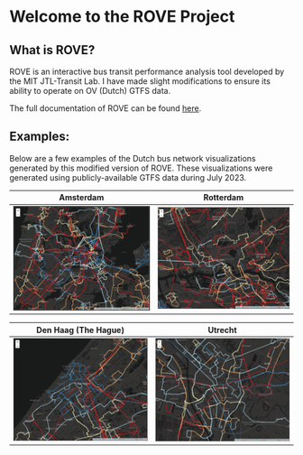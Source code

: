 # Welcome to the ROVE Project

## What is ROVE?

ROVE is an interactive bus transit performance analysis tool developed by the MIT JTL-Transit Lab. I have made slight modifications to ensure its ability to operate on OV (Dutch) GTFS data. 

The full documentation of ROVE can be found [here](https://rove.readthedocs.io/en/latest/index.html).

## Examples:

Below are a few examples of the Dutch bus network visualizations generated by this modified version of ROVE. These visualizations were generated using publicly-available GTFS data during July 2023.

<!-- ![King County Metro (April 2023)](images/examples/KCM_April_2023.PNG) 
![Trimet (April 2023)](images/examples/Trimet_April_2023.PNG) -->

Amsterdam                       |  Rotterdam
:---------------------------------------:|:-------------------------------------------:
![](images/examples/OV_Amsterdam_July_2023.PNG)  |  ![](images/examples/OV_Rotterdam_July_2023.PNG)

Den Haag (The Hague)                                |  Utrecht
:------------------------------------------------:|:-------------------------------------------:
![](images/examples/OV_Den_Haag_July_2023.PNG) |  ![](images/examples/OV_Utrecht_July_2023.PNG)
